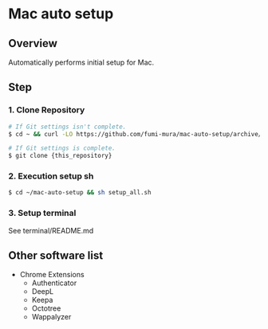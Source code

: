 # Mac auto setup

## Overview

Automatically performs initial setup for Mac.

## Step

### 1. Clone Repository

```sh
# If Git settings isn't complete.
$ cd ~ && curl -LO https://github.com/fumi-mura/mac-auto-setup/archive/refs/heads/main.zip && unzip -q main.zip && mv mac-auto-setup-main mac-auto-setup && rm main.zip

# If Git settings is complete.
$ git clone {this_repository}
```

### 2. Execution setup sh

```sh
$ cd ~/mac-auto-setup && sh setup_all.sh
```

### 3. Setup terminal

See terminal/README.md

## Other software list

- Chrome Extensions
  - Authenticator
  - DeepL
  - Keepa
  - Octotree
  - Wappalyzer
